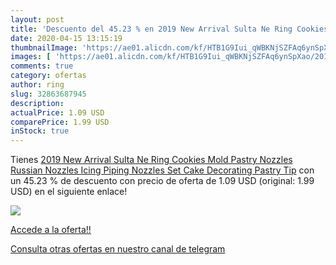 ```yaml
---
layout: post
title: 'Descuento del 45.23 % en 2019 New Arrival Sulta Ne Ring Cookies M'
date: 2020-04-15 13:15:19
thumbnailImage: 'https://ae01.alicdn.com/kf/HTB1G9Iui_qWBKNjSZFAq6ynSpXao/2019-New-Arrival-Sulta-Ne-Ring-Cookies-Mold-Pastry-Nozzles-Russian-Nozzles-Icing-Piping-Nozzles-Set.jpg_350x350._SL200_.jpg'
images: [ 'https://ae01.alicdn.com/kf/HTB1G9Iui_qWBKNjSZFAq6ynSpXao/2019-New-Arrival-Sulta-Ne-Ring-Cookies-Mold-Pastry-Nozzles-Russian-Nozzles-Icing-Piping-Nozzles-Set.jpg_350x350._SL200_.jpg' ]
comments: true
category: ofertas
author: ring
slug: 32863687945
description:
actualPrice: 1.09 USD
comparePrice: 1.99 USD
inStock: true
---
```


Tienes [2019 New Arrival Sulta Ne Ring Cookies Mold Pastry Nozzles Russian Nozzles Icing Piping Nozzles Set Cake Decorating Pastry Tip](https://www.amazon.com/dp/32863687945/?tag=redken08-20) con un 45.23 % de descuento con precio de oferta de 1.09 USD (original: 1.99 USD) en el siguiente enlace!

[![](https://ae01.alicdn.com/kf/HTB1G9Iui_qWBKNjSZFAq6ynSpXao/2019-New-Arrival-Sulta-Ne-Ring-Cookies-Mold-Pastry-Nozzles-Russian-Nozzles-Icing-Piping-Nozzles-Set.jpg_350x350._SL200_.jpg)](https://www.amazon.com/dp/32863687945/?tag=redken08-20)

[Accede a la oferta!!](https://www.amazon.com/dp/32863687945/?tag=redken08-20)

[Consulta otras ofertas en nuestro canal de telegram](https://t.me/s/ofertas25)
